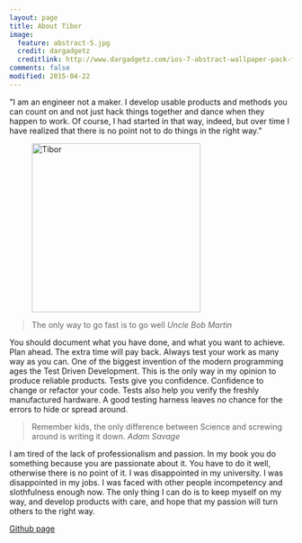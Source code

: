 ```yaml
---
layout: page
title: About Tibor
image:
  feature: abstract-5.jpg
  credit: dargadgetz
  creditlink: http://www.dargadgetz.com/ios-7-abstract-wallpaper-pack-for-iphone-5-and-ipod-touch-retina/
comments: false
modified: 2015-04-22
---
```


"I am an engineer not a maker. I develop usable products and methods you can count on and not just hack things together and dance when they happen to work. Of course, I had started in that way, indeed, but over time I have realized that there is no point not to do things in the right way."

<figure>
<img src="{{ site.url }}/images/core/tibor_about.png" alt="Tibor" width="300px">
</figure>

<blockquote>
The only way to go fast is to go well
<cite>Uncle Bob Martin</cite>
</blockquote>

You should document what you have done, and what you want to achieve. Plan ahead. The extra time will pay back. Always test your work as many way as you can. One of the biggest invention of the modern programming ages the Test Driven Development. This is the only way in my opinion to produce reliable products. Tests give you confidence. Confidence to change or refactor your code. Tests also help you verify the freshly manufactured hardware. A good testing harness leaves no chance for the errors to hide or spread around. 

<blockquote>
Remember kids, the only difference between Science  and screwing around is writing it down.
<cite>Adam Savage</cite>
</blockquote>

I am tired of the lack of professionalism and passion. In my book you do something because you are passionate about it. You have to do it well, otherwise there is no point of it. I was disappointed in my university. I was disappointed in my jobs.  I was faced with other people incompetency and slothfulness enough now. The only thing I can do is to keep myself on my way, and develop products with care, and hope that my passion will turn others to the right way.

<div class="centered">
<div markdown="0">
<a href="https://github.com/tiborsimon" class="btn btn-info">Github page</a></div>
</div>